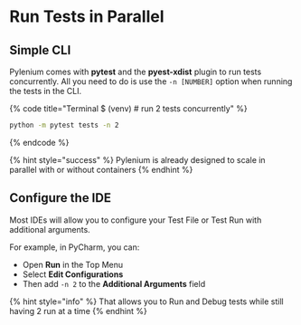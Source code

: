 # Run Tests in Parallel

## Simple CLI

Pylenium comes with **pytest** and the **pyest-xdist** plugin to run tests concurrently. All you need to do is use the `-n [NUMBER]` option when running the tests in the CLI.

{% code title="Terminal $ \(venv\) \# run 2 tests concurrently" %}
```bash
python -m pytest tests -n 2
```
{% endcode %}

{% hint style="success" %}
 Pylenium is already designed to scale in parallel with or without containers
{% endhint %}

## Configure the IDE

Most IDEs will allow you to configure your Test File or Test Run with additional arguments.

For example, in PyCharm, you can:

* Open **Run** in the Top Menu
* Select **Edit Configurations**
* Then add `-n 2` to the **Additional Arguments** field

{% hint style="info" %}
That allows you to Run and Debug tests while still having 2 run at a time
{% endhint %}



